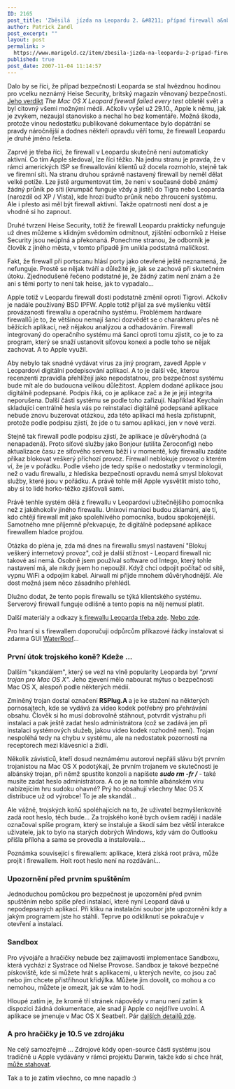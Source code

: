 ```yaml
---
ID: 2165
post_title: 'Zběsilá  jízda na Leopardu 2. &#8211; případ firewall a&nbsp;bezpečnost'
author: Patrick Zandl
post_excerpt: ""
layout: post
permalink: >
  https://www.marigold.cz/item/zbesila-jizda-na-leopardu-2-pripad-firewall-a-bezpecnost
published: true
post_date: 2007-11-04 11:14:57
---
```

Dalo by se říci, že případ bezpečnosti Leoparda se stal hvězdnou hodinou pro vcelku neznámý Heise Security, britský magazín věnovaný bezpečnosti. <a href="http://www.heise-security.co.uk/articles/98120/1">Jeho verdikt</a> <em>The Mac OS X Leopard firewall failed every test</em> obletěl svět a byl citovný všemi možnými médii. Ačkoliv vyšel už 29.10., Apple k němu, jak je zvykem, nezaujal stanovisko a nechal ho bez komentáře. Možná škoda, protože vinou nedostatku publikované dokumentace bylo dopátrání se pravdy náročnější a dodnes někteří opravdu věří tomu, že firewall Leopardu je druhé jméno řešeta. 

<!--more-->

Zaprvé je třeba říci, že firewall v Leopardu skutečně není automaticky aktivní. Co tím Apple sledoval, lze říci těžko. Na jednu stranu je pravda, že v rámci amerických ISP se firewallování klientů už docela rozmohlo, stejně tak ve firemní síti. Na stranu druhou správně nastavený firewall by neměl dělat velké potíže. Lze jistě argumentovat tím, že není v současné době známý žádný průnik po síti (krumpáč funguje vždy a jistě) do Tigra nebo Leoparda (narozdíl od XP / Vista), kde hrozí buďto průnik nebo zhroucení systému. Ale i přesto asi měl být firewall aktivní. Takže opatrnosti není dost a je vhodné si ho zapnout. 

Druhé tvrzení Heise Security, totiž že firewall Leopardu prakticky nefunguje už dnes můžeme s klidným svědomím odmítnout, zjištění odborníků z Heise Security jsou neúplná a překonaná. Ponechme stranou, že odborník je člověk z jiného města, v tomto případě jim unikla podstatná maličkost. 

<!--adsense-->

Fakt, že firewall při portscanu hlásí porty jako otevřené ještě neznamená, že nefunguje. Prostě se nějak tváří a důležité je, jak se zachová při skutečném útoku. Zjednodušeně řečeno podstatné je, že žádný zatím není znám a že ani s těmi porty to není tak heise, jak to vypadalo... 

Apple totiž v Leopardu firewall dosti podstatně změnil oproti Tigrovi. Ačkoliv je nadále používaný BSD IPFW. Apple totiž přijal za své myšlenku větší provázanosti firewallu a operačního systému. Problémem hardware firewallů je to, že většinou nemají šanci dozvědět se o charakteru přes ně běžících aplikací, než nějakou analýzou a odhadováním. Firewall integrovaný do operačního systému má šanci oproti tomu zjistit, co je to za program, který se snaží ustanovit síťovou konexi a podle toho se nějak zachovat. A to Apple využil. 

Aby nebylo tak snadné vydávat virus za jiný program, zavedl Apple v Leopardovi digitální podepisování aplikací. A to je další věc, kterou recenzenti zpravidla přehlížejí jako nepodstatnou, pro bezpečnost systému bude mít ale do budoucna velikou důležitost. Applem dodané aplikace jsou digitálně podepsané. Podpis říká, co je aplikace zač a že je její integrita neporušena. Další části systému se podle toho zařizují. Například Keychain skladující centrálně hesla vás po reinstalaci digitálně podepsané aplikace nebude znovu buzerovat otázkou, zda této aplikaci má hesla zpřístupnit, protože podle podpisu zjistí, že jde o tu samou aplikaci, jen v nové verzi. 

Stejně tak firewall podle podpisu zjistí, že aplikace je důvěryhodná (a nenapadená). Proto síťové služby jako Bonjour (utilita Zeroconfig) nebo aktualizace času ze síťového serveru běží i v momentě, kdy firewallu zadáte příkaz blokovat veškerý příchozí provoz. Firewall neblokuje provoz o kterém ví, že je v pořádku. Podle všeho jde tedy spíše o nedostatky v terminologii, než o vadu firewallu, z hlediska bezpečnosti opravdu nemá smysl blokovat služby, které jsou v pořádku. A právě tohle měl Apple vysvětlit místo toho, aby si to lidé horko-těžko zjišťovali sami. 

Právě tenhle systém dělá z firewallu v Leopardovi užitečnějšího pomocníka než z jakéhokoliv jiného firewallu. Unixoví maniaci budou zklamáni, ale ti, kdo chtějí firewall mít jako spolehlivého pomocníka, budou spokojenější. Samotného mne příjemně překvapuje, že digitálně podepsané aplikace firewallem hladce projdou. 

Otázka do pléna je, zda má dnes na firewallu smysl nastavení "Blokuj veškerý internetový provoz", což je další stížnost - Leopard firewall nic takové asi nemá. Osobně jsem používal software od Intego, který tohle nastavení má, ale nikdy jsem ho nepoužil. Když chci odpojit počítač od sítě, vypnu WiFi a odpojím kabel. Airwall mi přijde mnohem důvěryhodnější. Ale dost možná jsem něco zásadního přehlédl. 

Dlužno dodat, že tento popis firewallu se týká klientského systému. Serverový firewall funguje odlišně a tento popis na něj nemusí platit. 

Další materiály a odkazy <a href="http://securosis.com/2007/11/01/investigating-the-leopard-firewall/">k firewallu Leoparda třeba zde</a>. <a href="http://codm.genhex.org/2007/11/macosx-leopards-firewall-is-no.html">Nebo zde</a>. 

Pro hraní si s firewallem doporučuji odpůrcům příkazové řádky instalovat si zdarma GUI <a href="http://www.hanynet.com/waterroof/">WaterRoof</a>... 

<h3>První útok trojského koně? Kdeže ...</h3>

Dalším "skandálem", který se vezl na vlně popularity Leoparda byl <em>"první trojan pro Mac OS X".</em> Jeho zjevení mělo nabourat mýtus o bezpečnosti Mac OS X, alespoň podle některých médií. 

Zmíněný trojan dostal označení <strong>RSPlug.A </strong>a je ke stažení na některých pornosajtech, kde se vydává za video kodek potřebný pro přehrávání obsahu. Člověk si ho musí dobrovolně stáhnout, potvrdit výstrahu při instalaci a pak ještě zadat heslo administrátora (což se zadává jen při instalaci systémových služeb, jakou video kodek rozhodně není). Trojan nespoléhá tedy na chybu v systému, ale na nedostatek pozornosti na receptorech mezi klávesnicí a židlí. 

Několik závisticů, kteří dosud neznámému autorovi nepřáli slávu být prvním trojanistou na Mac OS X podotýkají, že prvním trojanem ve skutečnosti je albánský trojan, při němž spustíte konzoli a napíšete <strong><em>sudo rm -fr /</em></strong> -  také musíte zadat heslo administrátora. A co je na tomhle albánském viru nabízejícím hru sudoku ohavné? Prý ho obsahují všechny Mac OS X distribuce už od výrobce! To je ale skandál...

Ale vážně, trojských koňů spoléhajících na to, že uživatel bezmyšlenkovitě zadá root heslo, těch bude... Za trojského koně bych ovšem raději i nadále označoval spíše program, který se  instaluje a škodí sám bez větší interakce uživatele, jak to bylo na starých dobrých Windows, kdy vám do Outlooku přišla příloha a sama se provedla a instalovala... 

Poznámka související s firewallem: aplikace, která získá root práva, může projít i firewallem. Holt root heslo není na rozdávání... 	

<h3>Upozornění před prvním spuštěním</h3>

Jednoduchou pomůckou pro bezpečnost je upozornění před pvním spuštěním  nebo spíše před instalací, které nyní Leopard dává u nepodepsaných aplikací. Při kliku na instalační soubor jste upozorněni kdy a jakým programem jste ho stáhli. Teprve po odkliknutí se pokračuje v otevření a instalaci. 

<h3>Sandbox</h3>

Pro vývojáře a hračičky nebude bez zajímavosti implementace Sandboxu, která vychází z Systrace od Nielse Provose. Sandbox je takové bezpečné pískoviště, kde si můžete hrát s aplikacemi, u kterých nevíte, co jsou zač nebo jim chcete přistřihnout křidýlka. Můžete jim dovolit, co mohou a co nemohou, můžete je omezit, jak se vám to hodí. 

Hloupé zatím je, že kromě tří stránek nápovědy v manu není zatím k dispozici žádná dokumentace, ale snad ji Apple co nejdříve uvolní. A aplikace se jmenuje v Mac OS X Seatbelt. Pár <a href="http://codm.genhex.org/2007/10/macosx-leopard-sandbox-seatbel.html">dalších detailů zde</a>.

<h3>A pro hračičky je 10.5 ve zdrojáku</h3>

Ne celý samozřejmě ... Zdrojové kódy open-source části systému  jsou tradičně u Apple vydávány v rámci projektu Darwin, takže kdo si chce hrát, <a href="http://www.opensource.apple.com/darwinsource/10.5/">může stahovat</a>. 

Tak a to je zatím všechno, co mne napadlo :)